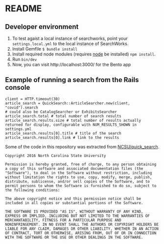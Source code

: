# README

## Developer environment

1. To  test agaist a local instance of searchworks,  point your `settings.local.yml` to the local instance of SearchWorks.
2. Install Gemfile `$ bundle install`
3. Install required node modules (requires [node](https://nodejs.org/en/download) be installed) `npm install`.
2. Run `bin/dev`
3. Now, you can visit http://localhost:3000/ for the Bento app


## Example of running a search from the Rails console

```
client = HTTP.timeout(30)
article_search = QuickSearch::ArticleSearcher.new(client, "covid").search
# could also be CatalogSearcher or ExhibitsSearcher
article_search.total # total number of search results
article_search.results.size # total number of results actually returned for display, configurable with NUM_RESULTS_SHOWN in settings.yml
article_search.results[0].title # title of the search
article_search.results[0].link # link to the results
```

Some of the code in this repository was extracted from [NCSU/quick_search](https://github.com/NCSU-Libraries/quick_search).
```
Copyright 2016 North Carolina State University

Permission is hereby granted, free of charge, to any person obtaining
a copy of this software and associated documentation files (the
"Software"), to deal in the Software without restriction, including
without limitation the rights to use, copy, modify, merge, publish,
distribute, sublicense, and/or sell copies of the Software, and to
permit persons to whom the Software is furnished to do so, subject to
the following conditions:

The above copyright notice and this permission notice shall be
included in all copies or substantial portions of the Software.

THE SOFTWARE IS PROVIDED "AS IS", WITHOUT WARRANTY OF ANY KIND,
EXPRESS OR IMPLIED, INCLUDING BUT NOT LIMITED TO THE WARRANTIES OF
MERCHANTABILITY, FITNESS FOR A PARTICULAR PURPOSE AND
NONINFRINGEMENT. IN NO EVENT SHALL THE AUTHORS OR COPYRIGHT HOLDERS BE
LIABLE FOR ANY CLAIM, DAMAGES OR OTHER LIABILITY, WHETHER IN AN ACTION
OF CONTRACT, TORT OR OTHERWISE, ARISING FROM, OUT OF OR IN CONNECTION
WITH THE SOFTWARE OR THE USE OR OTHER DEALINGS IN THE SOFTWARE.
```
